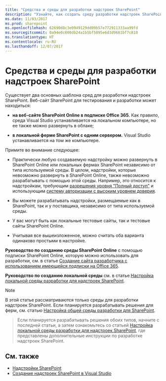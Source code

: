 ```yaml
---
title: "Средства и среды для разработки надстроек SharePoint"
description: "Узнайте, как создать среду разработки надстроек SharePoint на сайте SharePoint Online или в локальной ферме."
ms.date: 11/03/2017
ms.prod: sharepoint
ms.openlocfilehash: 62690d8c3e0949129dd09b57e772911333aa99fd
ms.sourcegitcommit: 0a94e0c600db24a1b5bf5895e6d3d9681bf7c810
ms.translationtype: HT
ms.contentlocale: ru-RU
ms.lasthandoff: 12/07/2017
---
```

# <a name="tools-and-environments-for-developing-sharepoint-add-ins"></a>Средства и среды для разработки надстроек SharePoint

Существует два основных шаблона сред для разработки надстроек SharePoint. Веб-сайт SharePoint для тестирования и разработки может находиться:

-  **на веб-сайте SharePoint Online в подписке Office 365.** Как правило, среда Visual Studio устанавливается на локальном компьютере, но ее также можно развернуть в облаке;

-  **в локальной ферме SharePoint с одним сервером.** Visual Studio устанавливается на том же компьютере.
 
Примите во внимание следующее:

- Практически любую создаваемую надстройку можно развернуть в SharePoint Online или локальных фермах SharePoint независимо от типа используемой среды. В целом, надстройки, которые невозможно развернуть в SharePoint Online, также невозможно разрабатывать с помощью этой среды. Например, это относится к надстройкам, требующим [разрешения уровня "Полный доступ"](add-in-permissions-in-sharepoint.md) и использующим [систему авторизации с высоким уровнем доверия](creating-sharepoint-add-ins-that-use-high-trust-authorization.md).

- Вы можете разрабатывать надстройки, размещаемые как в SharePoint, так и у поставщика, независимо от типа используемой среды.

- У вас могут быть как локальные тестовые сайты, так и тестовые сайты SharePoint Online.

- Учитывая все вышеизложенное, можно считать оба варианта одинаково простыми в настройке.
    
**Руководство по созданию среды SharePoint Online** с помощью подписки SharePoint Online, которую можно использовать для разработки, см. в статье [Создание сайта разработчика с использованием имеющейся подписки на Office 365](create-a-developer-site-on-an-existing-office-365-subscription.md).
 
**Руководство по созданию локальной среды** см. в статье [Настройка локальной среды разработки для надстроек SharePoint](set-up-an-on-premises-development-environment-for-sharepoint-add-ins.md).
 
> [!NOTE]
> В этой статье рассматриваются только среды для разработки надстроек SharePoint. Если планируется разрабатывать решения для ферм, см. статью [Настройка общей среды разработки для SharePoint](http://msdn.microsoft.com/library/08e4e4e1-d960-43fa-85df-f3c279ed6927%28Office.15%29.aspx). 

> Если планируется разрабатывать решения обоих типов, начните с последней статьи, а затем ознакомьтесь со статьей [Настройка локальной среды разработки для надстроек SharePoint](set-up-an-on-premises-development-environment-for-sharepoint-add-ins.md), где представлены дополнительные инструкции по разработке надстроек SharePoint.


## <a name="see-also"></a>См. также
<a name="bk_addresources"> </a>

- [Надстройки SharePoint](sharepoint-add-ins.md)
- [Создание надстроек SharePoint в Visual Studio](create-sharepoint-add-ins-in-visual-studio.md)
    
 

